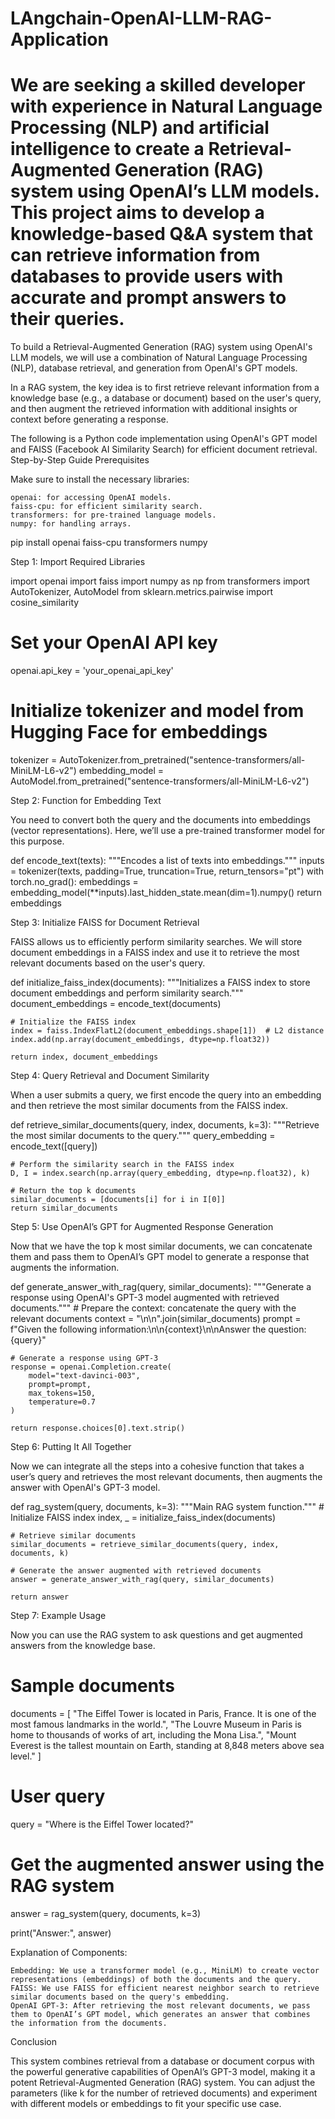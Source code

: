 # LAngchain-OpenAI-LLM-RAG-Application


We are seeking a skilled developer with experience in Natural Language Processing (NLP) and artificial intelligence to create a Retrieval-Augmented Generation (RAG) system using OpenAI’s LLM models. This project aims to develop a knowledge-based Q&A system that can retrieve information from databases to provide users with accurate and prompt answers to their queries.
=============
To build a Retrieval-Augmented Generation (RAG) system using OpenAI's LLM models, we will use a combination of Natural Language Processing (NLP), database retrieval, and generation from OpenAI's GPT models.

In a RAG system, the key idea is to first retrieve relevant information from a knowledge base (e.g., a database or document) based on the user's query, and then augment the retrieved information with additional insights or context before generating a response.

The following is a Python code implementation using OpenAI's GPT model and FAISS (Facebook AI Similarity Search) for efficient document retrieval.
Step-by-Step Guide
Prerequisites

Make sure to install the necessary libraries:

    openai: for accessing OpenAI models.
    faiss-cpu: for efficient similarity search.
    transformers: for pre-trained language models.
    numpy: for handling arrays.

pip install openai faiss-cpu transformers numpy

Step 1: Import Required Libraries

import openai
import faiss
import numpy as np
from transformers import AutoTokenizer, AutoModel
from sklearn.metrics.pairwise import cosine_similarity

# Set your OpenAI API key
openai.api_key = 'your_openai_api_key'

# Initialize tokenizer and model from Hugging Face for embeddings
tokenizer = AutoTokenizer.from_pretrained("sentence-transformers/all-MiniLM-L6-v2")
embedding_model = AutoModel.from_pretrained("sentence-transformers/all-MiniLM-L6-v2")

Step 2: Function for Embedding Text

You need to convert both the query and the documents into embeddings (vector representations). Here, we’ll use a pre-trained transformer model for this purpose.

def encode_text(texts):
    """Encodes a list of texts into embeddings."""
    inputs = tokenizer(texts, padding=True, truncation=True, return_tensors="pt")
    with torch.no_grad():
        embeddings = embedding_model(**inputs).last_hidden_state.mean(dim=1).numpy()
    return embeddings

Step 3: Initialize FAISS for Document Retrieval

FAISS allows us to efficiently perform similarity searches. We will store document embeddings in a FAISS index and use it to retrieve the most relevant documents based on the user's query.

def initialize_faiss_index(documents):
    """Initializes a FAISS index to store document embeddings and perform similarity search."""
    document_embeddings = encode_text(documents)
    
    # Initialize the FAISS index
    index = faiss.IndexFlatL2(document_embeddings.shape[1])  # L2 distance
    index.add(np.array(document_embeddings, dtype=np.float32))
    
    return index, document_embeddings

Step 4: Query Retrieval and Document Similarity

When a user submits a query, we first encode the query into an embedding and then retrieve the most similar documents from the FAISS index.

def retrieve_similar_documents(query, index, documents, k=3):
    """Retrieve the most similar documents to the query."""
    query_embedding = encode_text([query])
    
    # Perform the similarity search in the FAISS index
    D, I = index.search(np.array(query_embedding, dtype=np.float32), k)
    
    # Return the top k documents
    similar_documents = [documents[i] for i in I[0]]
    return similar_documents

Step 5: Use OpenAI’s GPT for Augmented Response Generation

Now that we have the top k most similar documents, we can concatenate them and pass them to OpenAI’s GPT model to generate a response that augments the information.

def generate_answer_with_rag(query, similar_documents):
    """Generate a response using OpenAI's GPT-3 model augmented with retrieved documents."""
    # Prepare the context: concatenate the query with the relevant documents
    context = "\n\n".join(similar_documents)
    prompt = f"Given the following information:\n\n{context}\n\nAnswer the question: {query}"
    
    # Generate a response using GPT-3
    response = openai.Completion.create(
        model="text-davinci-003",
        prompt=prompt,
        max_tokens=150,
        temperature=0.7
    )
    
    return response.choices[0].text.strip()

Step 6: Putting It All Together

Now we can integrate all the steps into a cohesive function that takes a user’s query and retrieves the most relevant documents, then augments the answer with OpenAI's GPT-3 model.

def rag_system(query, documents, k=3):
    """Main RAG system function."""
    # Initialize FAISS index
    index, _ = initialize_faiss_index(documents)
    
    # Retrieve similar documents
    similar_documents = retrieve_similar_documents(query, index, documents, k)
    
    # Generate the answer augmented with retrieved documents
    answer = generate_answer_with_rag(query, similar_documents)
    
    return answer

Step 7: Example Usage

Now you can use the RAG system to ask questions and get augmented answers from the knowledge base.

# Sample documents
documents = [
    "The Eiffel Tower is located in Paris, France. It is one of the most famous landmarks in the world.",
    "The Louvre Museum in Paris is home to thousands of works of art, including the Mona Lisa.",
    "Mount Everest is the tallest mountain on Earth, standing at 8,848 meters above sea level."
]

# User query
query = "Where is the Eiffel Tower located?"

# Get the augmented answer using the RAG system
answer = rag_system(query, documents, k=3)

print("Answer:", answer)

Explanation of Components:

    Embedding: We use a transformer model (e.g., MiniLM) to create vector representations (embeddings) of both the documents and the query.
    FAISS: We use FAISS for efficient nearest neighbor search to retrieve similar documents based on the query's embedding.
    OpenAI GPT-3: After retrieving the most relevant documents, we pass them to OpenAI’s GPT model, which generates an answer that combines the information from the documents.

Conclusion

This system combines retrieval from a database or document corpus with the powerful generative capabilities of OpenAI’s GPT-3 model, making it a potent Retrieval-Augmented Generation (RAG) system. You can adjust the parameters (like k for the number of retrieved documents) and experiment with different models or embeddings to fit your specific use case.
